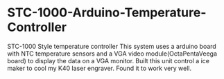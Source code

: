 # STC-1000-Arduino-Temperature-Controller
STC-1000 Style temperature controller
This system uses a arduino board with NTC temperature sensors and a VGA video module(OctaPentaVeega board) to display the data on a VGA monitor.
Built this unit control a ice maker to cool my K40 laser engraver.
Found it to work very well.
